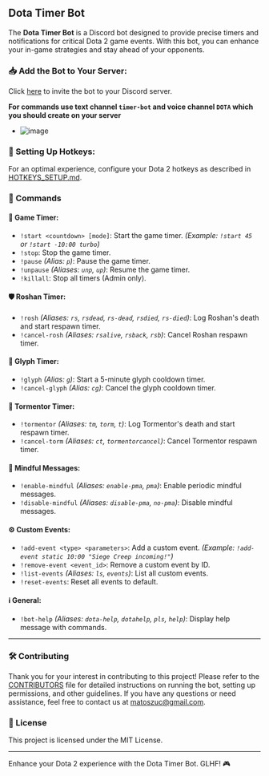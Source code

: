 ## Dota Timer Bot

The **Dota Timer Bot** is a Discord bot designed to provide precise timers and notifications for critical Dota 2 game events. With this bot, you can enhance your in-game strategies and stay ahead of your opponents.

### 📥 Add the Bot to Your Server:
Click [here](https://discord.com/oauth2/authorize?client_id=1302304488232583239&permissions=35191388204112&integration_type=0&scope=bot) to invite the bot to your Discord server. 

**For commands use text channel `timer-bot` and voice channel `DOTA` which you should create on your server**

- ![image](https://github.com/user-attachments/assets/856f92b8-e669-4e8e-a5ba-810e704d5972)

### 🔧 Setting Up Hotkeys:
For an optimal experience, configure your Dota 2 hotkeys as described in [HOTKEYS_SETUP.md](HOTKEYS_SETUP.md).

### 🤖 Commands

#### 📅 **Game Timer**:
- `!start <countdown> [mode]`: Start the game timer. *(Example: `!start 45` or `!start -10:00 turbo`)*
- `!stop`: Stop the game timer.
- `!pause` *(Alias: `p`)*: Pause the game timer.
- `!unpause` *(Aliases: `unp`, `up`)*: Resume the game timer.
- `!killall`: Stop all timers (Admin only).

#### 🛡️ **Roshan Timer**:
- `!rosh` *(Aliases: `rs`, `rsdead`, `rs-dead`, `rsdied`, `rs-died`)*: Log Roshan's death and start respawn timer.
- `!cancel-rosh` *(Aliases: `rsalive`, `rsback`, `rsb`)*: Cancel Roshan respawn timer.

#### 🔮 **Glyph Timer**:
- `!glyph` *(Alias: `g`)*: Start a 5-minute glyph cooldown timer.
- `!cancel-glyph` *(Alias: `cg`)*: Cancel the glyph cooldown timer.

#### 🐉 **Tormentor Timer**:
- `!tormentor` *(Aliases: `tm`, `torm`, `t`)*: Log Tormentor's death and start respawn timer.
- `!cancel-torm` *(Aliases: `ct`, `tormentorcancel`)*: Cancel Tormentor respawn timer.

#### 💬 **Mindful Messages**:
- `!enable-mindful` *(Aliases: `enable-pma`, `pma`)*: Enable periodic mindful messages.
- `!disable-mindful` *(Aliases: `disable-pma`, `no-pma`)*: Disable mindful messages.

#### ⚙️ **Custom Events**:
- `!add-event <type> <parameters>`: Add a custom event. *(Example: `!add-event static 10:00 "Siege Creep incoming!"`)*
- `!remove-event <event_id>`: Remove a custom event by ID.
- `!list-events` *(Aliases: `ls`, `events`)*: List all custom events.
- `!reset-events`: Reset all events to default.

#### ℹ️ **General**:
- `!bot-help` *(Aliases: `dota-help`, `dotahelp`, `pls`, `help`)*: Display help message with commands.

---

### 🛠 Contributing
Thank you for your interest in contributing to this project! Please refer to the [CONTRIBUTORS](CONTRIBUTORS.md) file for detailed instructions on running the bot, setting up permissions, and other guidelines. If you have any questions or need assistance, feel free to contact us at matoszuc@gmail.com.

### 📜 License
This project is licensed under the MIT License.

---

Enhance your Dota 2 experience with the Dota Timer Bot. GLHF! 🎮
